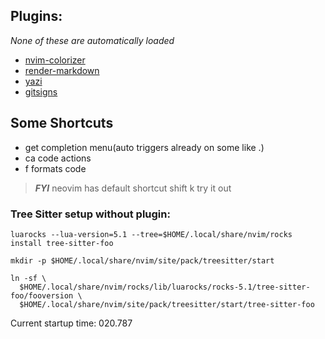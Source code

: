 ## Plugins:

_None of these are automatically loaded_

- [nvim-colorizer](https://github.com/catgoose/nvim-colorizer.lua)
- [render-markdown](https://github.com/MeanderingProgrammer/render-markdown.nvim)
- [yazi](https://github.com/mikavilpas/yazi.nvim)
- [gitsigns](https://github.com/lewis6991/gitsigns.nvim)

## Some Shortcuts
- <C-space> get completion menu(auto triggers already on some like .)
- <leader>ca  code actions
- <leader>f formats code

> **_FYI_** neovim has default shortcut shift k try it out

### Tree Sitter setup without plugin:

```
luarocks --lua-version=5.1 --tree=$HOME/.local/share/nvim/rocks install tree-sitter-foo
```

```
mkdir -p $HOME/.local/share/nvim/site/pack/treesitter/start

ln -sf \
  $HOME/.local/share/nvim/rocks/lib/luarocks/rocks-5.1/tree-sitter-foo/fooversion \
  $HOME/.local/share/nvim/site/pack/treesitter/start/tree-sitter-foo
```

Current startup time: 020.787
